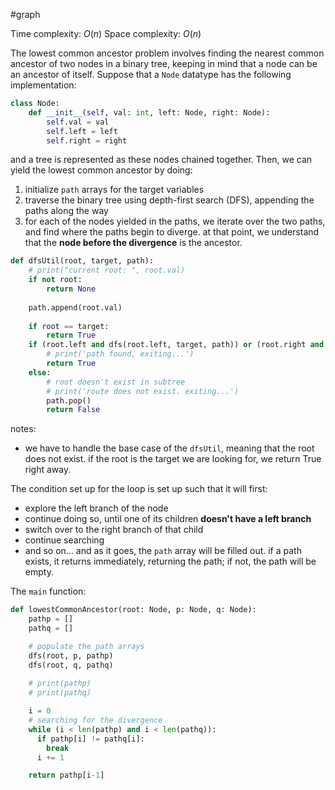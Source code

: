 #graph

Time complexity: $O(n)$
Space complexity: $O(n)$

The lowest common ancestor problem involves finding the nearest common ancestor of two nodes in a binary tree, keeping in mind that a node can be an ancestor of itself. Suppose that a `Node` datatype has the following implementation: 

```python
class Node: 
	def __init__(self, val: int, left: Node, right: Node): 
		self.val = val
		self.left = left
		self.right = right
```

and a tree is represented as these nodes chained together. Then, we can yield the lowest common ancestor by doing: 
1. initialize `path` arrays for the target variables
2. traverse the binary tree using depth-first search (DFS), appending the paths along the way
3. for each of the nodes yielded in the paths, we iterate over the two paths, and find where the paths begin to diverge. at that point, we understand that the **node before the divergence** is the ancestor.

```python
def dfsUtil(root, target, path):
	# print("current root: ", root.val)
	if not root:
		return None
		
	path.append(root.val)
	
	if root == target:
		return True
	if (root.left and dfs(root.left, target, path)) or (root.right and dfs(root.right, target, path)):
		# print('path found, exiting...')
		return True
	else:
		# root doesn't exist in subtree  
		# print('route does not exist. exiting...')    
		path.pop()
		return False
```

notes: 
- we have to handle the base case of the `dfsUtil`, meaning that the root does not exist. if the root is the target we are looking for, we return True right away. 

The condition set up for the loop is set up such that it will first: 
- explore the left branch of the node
- continue doing so, until one of its children **doesn't have a left branch**
- switch over to the right branch of that child
- continue searching
- and so on...
and as it goes, the `path` array will be filled out. if a path exists, it returns immediately, returning the path; if not, the path will be empty. 

The `main` function: 

```python
def lowestCommonAncestor(root: Node, p: Node, q: Node): 
	pathp = []
	pathq = []  

	# populate the path arrays
	dfs(root, p, pathp)
	dfs(root, q, pathq)
	
	# print(pathp)
	# print(pathq)

	i = 0
	# searching for the divergence
	while (i < len(pathp) and i < len(pathq)):
	  if pathp[i] != pathq[i]:
		break
	  i += 1

	return pathp[i-1]
```

